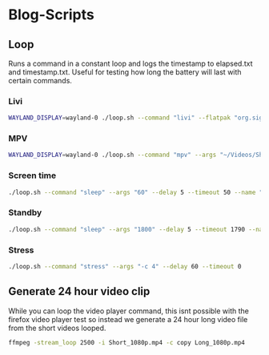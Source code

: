 # Blog-Scripts

## Loop

Runs a command in a constant loop and logs the timestamp to elapsed.txt and timestamp.txt. Useful for testing how long the battery will last with certain commands.

### Livi
    
```bash
WAYLAND_DISPLAY=wayland-0 ./loop.sh --command "livi" --flatpak "org.sigxcpu.Livi" --args "~/Videos/Short_720p.mp4" --delay 5 --timeout 30 --name "livi_720p_h264"
```

### MPV

```bash
WAYLAND_DISPLAY=wayland-0 ./loop.sh --command "mpv" --args "~/Videos/Short_720p.mp4" --delay 5 --timeout 30 --name "mpv_720p_h264"
```

### Screen time
    
```bash
./loop.sh --command "sleep" --args "60" --delay 5 --timeout 50 --name "screen_time"
```

### Standby
```bash
./loop.sh --command "sleep" --args "1800" --delay 5 --timeout 1790 --name "standby"
```

### Stress

```bash
./loop.sh --command "stress" --args "-c 4" --delay 60 --timeout 0
```

## Generate 24 hour video clip

While you can loop the video player command, this isnt possible with the firefox video player test so instead we generate a 24 hour long video file from the short videos looped.

```bash
ffmpeg -stream_loop 2500 -i Short_1080p.mp4 -c copy Long_1080p.mp4
```
